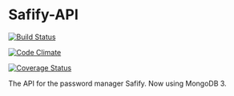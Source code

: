 Safify-API
==================

[![Build Status](https://travis-ci.org/erikdiessel/safify-api.png?branch=master)](https://travis-ci.org/erikdiessel/safify-api)

[![Code Climate](https://codeclimate.com/github/erikdiessel/safify-api.png)](https://codeclimate.com/github/erikdiessel/safify-api)

[![Coverage Status](https://coveralls.io/repos/erikdiessel/safify-api/badge.png?branch=master)](https://coveralls.io/r/erikdiessel/safify-api?branch=master)

The API for the password manager Safify.
Now using MongoDB 3.